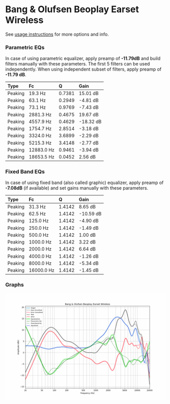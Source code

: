 # Bang & Olufsen Beoplay Earset Wireless
See [usage instructions](https://github.com/jaakkopasanen/AutoEq#usage) for more options and info.

### Parametric EQs
In case of using parametric equalizer, apply preamp of **-11.79dB** and build filters manually
with these parameters. The first 5 filters can be used independently.
When using independent subset of filters, apply preamp of **-11.79 dB**.

| Type    | Fc         |      Q | Gain      |
|:--------|:-----------|:-------|:----------|
| Peaking | 19.3 Hz    | 0.7381 | 15.01 dB  |
| Peaking | 63.1 Hz    | 0.2949 | -4.81 dB  |
| Peaking | 73.1 Hz    | 0.9769 | -7.43 dB  |
| Peaking | 2881.3 Hz  | 0.4675 | 19.67 dB  |
| Peaking | 4557.9 Hz  | 0.4629 | -18.32 dB |
| Peaking | 1754.7 Hz  | 2.8514 | -3.18 dB  |
| Peaking | 3324.0 Hz  | 3.6899 | -2.29 dB  |
| Peaking | 5215.3 Hz  | 3.4148 | -2.77 dB  |
| Peaking | 12883.0 Hz | 0.9461 | -3.94 dB  |
| Peaking | 18653.5 Hz | 0.0452 | 2.56 dB   |

### Fixed Band EQs
In case of using fixed band (also called graphic) equalizer, apply preamp of **-7.08dB**
(if available) and set gains manually with these parameters.

| Type    | Fc         |      Q | Gain      |
|:--------|:-----------|:-------|:----------|
| Peaking | 31.3 Hz    | 1.4142 | 8.65 dB   |
| Peaking | 62.5 Hz    | 1.4142 | -10.59 dB |
| Peaking | 125.0 Hz   | 1.4142 | -4.90 dB  |
| Peaking | 250.0 Hz   | 1.4142 | -1.49 dB  |
| Peaking | 500.0 Hz   | 1.4142 | 1.00 dB   |
| Peaking | 1000.0 Hz  | 1.4142 | 3.22 dB   |
| Peaking | 2000.0 Hz  | 1.4142 | 6.64 dB   |
| Peaking | 4000.0 Hz  | 1.4142 | -1.26 dB  |
| Peaking | 8000.0 Hz  | 1.4142 | -5.34 dB  |
| Peaking | 16000.0 Hz | 1.4142 | -1.45 dB  |

### Graphs
![](./Bang%20&%20Olufsen%20Beoplay%20Earset%20Wireless.png)
